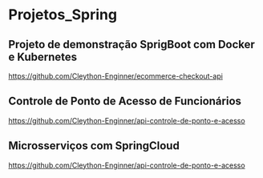 # Projetos_Spring

## Projeto de demonstração SprigBoot com Docker e Kubernetes

https://github.com/Cleython-Enginner/ecommerce-checkout-api 

## Controle de Ponto de Acesso de Funcionários 

https://github.com/Cleython-Enginner/api-controle-de-ponto-e-acesso

## Microsserviços com SpringCloud

https://github.com/Cleython-Enginner/api-controle-de-ponto-e-acesso

